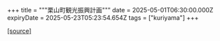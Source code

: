 +++
title = """栗山町観光振興計画"""
date = 2025-05-01T06:30:00.000Z
expiryDate = 2025-05-23T05:23:54.654Z
tags = ["kuriyama"]
+++


[[source]](https://www.town.kuriyama.hokkaido.jp/soshiki/53/31886.html)
